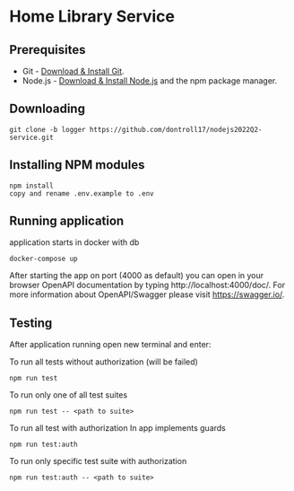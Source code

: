 # Home Library Service

## Prerequisites

- Git - [Download & Install Git](https://git-scm.com/downloads).
- Node.js - [Download & Install Node.js](https://nodejs.org/en/download/) and the npm package manager.

## Downloading

```
git clone -b logger https://github.com/dontroll17/nodejs2022Q2-service.git
```

## Installing NPM modules

```
npm install
copy and rename .env.example to .env
```

## Running application

application starts in docker with db

```
docker-compose up
```

After starting the app on port (4000 as default) you can open
in your browser OpenAPI documentation by typing http://localhost:4000/doc/.
For more information about OpenAPI/Swagger please visit https://swagger.io/.

## Testing

After application running open new terminal and enter:

To run all tests without authorization
(will be failed)

```
npm run test
```

To run only one of all test suites

```
npm run test -- <path to suite>
```

To run all test with authorization
In app implements guards

```
npm run test:auth
```

To run only specific test suite with authorization

```
npm run test:auth -- <path to suite>
```
